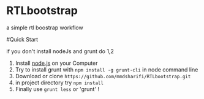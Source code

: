 # RTLbootstrap
a simple rtl boostrap workflow

#Quick Start

if you don't install nodeJs and grunt do 1,2
1. Install [node.js](https://nodejs.org/) on your Computer
1. Try to install grunt with `npm install -g grunt-cli` in node command line
1. Download or clone `https://github.com/mmdsharifi/RTLbootstrap.git` 
1. in project directory try `npm install`
1. Finally use `grunt less` or 'grunt' !

